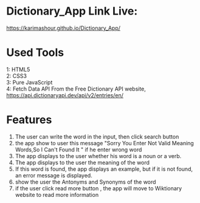 # Dictionary_App Link Live:
https://karimashour.github.io/Dictionary_App/
# Used Tools
1: HTML5 <br>
2: CSS3 <br>
3: Pure JavaScript <br>
4: Fetch Data API From the Free Dictionary API website, https://api.dictionaryapi.dev/api/v2/entries/en/<word>
# Features
1. The user can write the word in the input, then click search button 
2. the app show to user this message "Sorry You Enter Not Valid Meaning Words,So I Can't Found It " if he enter wrong word
3. The app displays to the user whether his word is a noun or a verb.
4. The app displays to the user the meaning of the word
5. If this word is found, the app displays an example, but if it is not found, an error message is displayed.
6. show the user the Antonyms and Synonyms of the word
7. if the user click read more button , the app will move to Wiktionary website to read more information 
